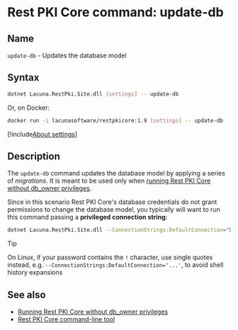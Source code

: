 ﻿# Rest PKI Core command: **update-db**

## Name

`update-db` - Updates the database model

## Syntax

```sh
dotnet Lacuna.RestPki.Site.dll [settings] -- update-db
```

Or, on Docker:

```sh
docker run -i lacunasoftware/restpkicore:1.9 [settings] -- update-db
```

[!include[About settings](includes/about-settings.md)]

## Description

The `update-db` command updates the database model by applying a series of *migrations*. It is meant to be used only when
[running Rest PKI Core without db_owner privileges](../unprivileged-db-user.md).

Since in this scenario Rest PKI Core's database credentials do not grant permissions to change the database model, you typically
will want to run this command passing a **privileged connection string**:

```sh
dotnet Lacuna.RestPki.Site.dll --ConnectionStrings:DefaultConnection="Data Source=SERVER;Initial Catalog=DATABASE;User ID=USERNAME;Password=PASSWORD" -- update-db
```

> [!TIP]
> On Linux, if your password contains the `!` character, use single quotes instead, e.g. `--ConnectionStrings:DefaultConnection='...'`, to avoid
> shell history expansions

## See also

* [Running Rest PKI Core without db_owner privileges](../unprivileged-db-user.md)
* [Rest PKI Core command-line tool](index.md)
